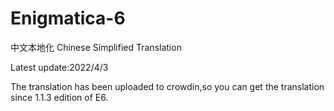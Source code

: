 # Enigmatica-6
中文本地化
Chinese Simplified Translation

Latest update:2022/4/3

The translation has been uploaded to crowdin,so you can get the translation since 1.1.3 edition of E6.
